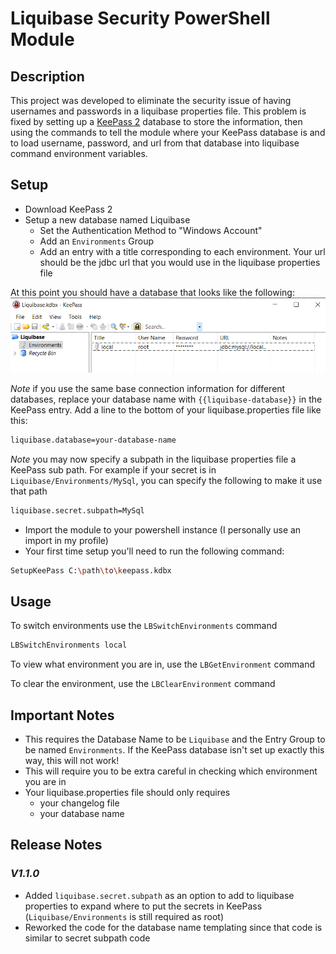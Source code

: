 # Liquibase Security PowerShell Module

## Description
This project was developed to eliminate the security issue of having usernames and passwords in a liquibase properties file. This problem is fixed by setting up a [KeePass 2](https://keepass.info/download.html) database to store the information, then using the commands to tell the module where your KeePass database is and to load username, password, and url from that database into liquibase command environment variables. 
## Setup
- Download KeePass 2
- Setup a new database named Liquibase
   - Set the Authentication Method to "Windows Account"
   - Add an `Environments` Group
   - Add an entry with a title corresponding to each environment. Your url should be the jdbc url that you would use in the liquibase properties file

At this point you should have a database that looks like the following:
![keepass](./images/KeepassExample.png)

*Note* if you use the same base connection information for different databases, replace your database name with `{{liquibase-database}}` in the KeePass entry. Add a line to the bottom of your liquibase.properties file like this:
```bash
liquibase.database=your-database-name
```

*Note* you may now specify a subpath in the liquibase properties file a KeePass sub path. For example if your secret is in `Liquibase/Environments/MySql`, you can specify the following to make it use that path
```bash
liquibase.secret.subpath=MySql
```

- Import the module to your powershell instance (I personally use an import in my profile)
- Your first time setup you'll need to run the following command:
```bash
SetupKeePass C:\path\to\keepass.kdbx
```
## Usage
To switch environments use the `LBSwitchEnvironments` command
```bash
LBSwitchEnvironments local
```
To view what environment you are in, use the `LBGetEnvironment` command

To clear the environment, use the `LBClearEnvironment` command

## Important Notes
- This requires the Database Name to be `Liquibase` and the Entry Group to be named `Environments`. If the KeePass database isn't set up exactly this way, this will not work!
- This will require you to be extra careful in checking which environment you are in
- Your liquibase.properties file should only requires
   - your changelog file
   - your database name


## Release Notes

### *V1.1.0*

- Added `liquibase.secret.subpath` as an option to add to liquibase properties to expand where to put the secrets in KeePass (`Liquibase/Environments` is still required as root)
- Reworked the code for the database name templating since that code is similar to secret subpath code
